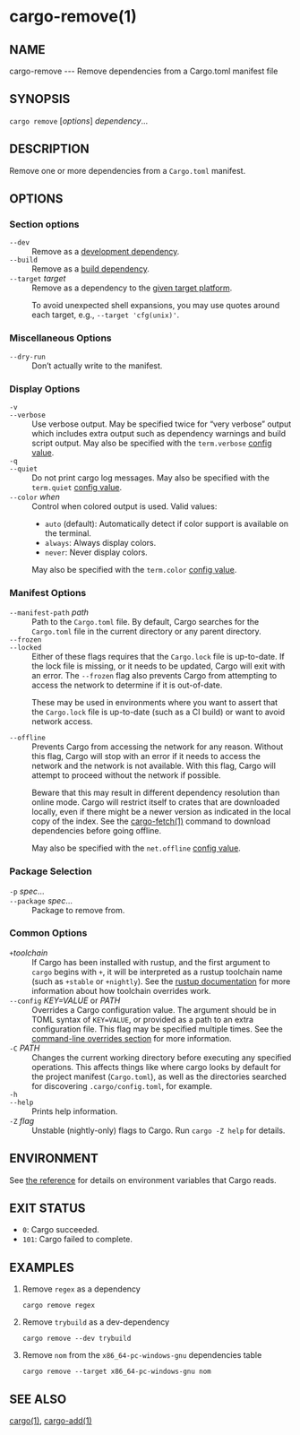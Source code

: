 # cargo-remove(1)



## NAME

cargo-remove --- Remove dependencies from a Cargo.toml manifest file

## SYNOPSIS

`cargo remove` [_options_] _dependency_...

## DESCRIPTION

Remove one or more dependencies from a `Cargo.toml` manifest.

## OPTIONS

### Section options

<dl>

<dt class="option-term" id="option-cargo-remove---dev"><a class="option-anchor" href="#option-cargo-remove---dev"></a><code>--dev</code></dt>
<dd class="option-desc">Remove as a <a href="../reference/specifying-dependencies.html#development-dependencies">development dependency</a>.</dd>


<dt class="option-term" id="option-cargo-remove---build"><a class="option-anchor" href="#option-cargo-remove---build"></a><code>--build</code></dt>
<dd class="option-desc">Remove as a <a href="../reference/specifying-dependencies.html#build-dependencies">build dependency</a>.</dd>


<dt class="option-term" id="option-cargo-remove---target"><a class="option-anchor" href="#option-cargo-remove---target"></a><code>--target</code> <em>target</em></dt>
<dd class="option-desc">Remove as a dependency to the <a href="../reference/specifying-dependencies.html#platform-specific-dependencies">given target platform</a>.</p>
<p>To avoid unexpected shell expansions, you may use quotes around each target, e.g., <code>--target 'cfg(unix)'</code>.</dd>


</dl>

### Miscellaneous Options

<dl>

<dt class="option-term" id="option-cargo-remove---dry-run"><a class="option-anchor" href="#option-cargo-remove---dry-run"></a><code>--dry-run</code></dt>
<dd class="option-desc">Don’t actually write to the manifest.</dd>


</dl>

### Display Options

<dl>
<dt class="option-term" id="option-cargo-remove--v"><a class="option-anchor" href="#option-cargo-remove--v"></a><code>-v</code></dt>
<dt class="option-term" id="option-cargo-remove---verbose"><a class="option-anchor" href="#option-cargo-remove---verbose"></a><code>--verbose</code></dt>
<dd class="option-desc">Use verbose output. May be specified twice for “very verbose” output which
includes extra output such as dependency warnings and build script output.
May also be specified with the <code>term.verbose</code>
<a href="../reference/config.html">config value</a>.</dd>


<dt class="option-term" id="option-cargo-remove--q"><a class="option-anchor" href="#option-cargo-remove--q"></a><code>-q</code></dt>
<dt class="option-term" id="option-cargo-remove---quiet"><a class="option-anchor" href="#option-cargo-remove---quiet"></a><code>--quiet</code></dt>
<dd class="option-desc">Do not print cargo log messages.
May also be specified with the <code>term.quiet</code>
<a href="../reference/config.html">config value</a>.</dd>


<dt class="option-term" id="option-cargo-remove---color"><a class="option-anchor" href="#option-cargo-remove---color"></a><code>--color</code> <em>when</em></dt>
<dd class="option-desc">Control when colored output is used. Valid values:</p>
<ul>
<li><code>auto</code> (default): Automatically detect if color support is available on the
terminal.</li>
<li><code>always</code>: Always display colors.</li>
<li><code>never</code>: Never display colors.</li>
</ul>
<p>May also be specified with the <code>term.color</code>
<a href="../reference/config.html">config value</a>.</dd>


</dl>

### Manifest Options

<dl>
<dt class="option-term" id="option-cargo-remove---manifest-path"><a class="option-anchor" href="#option-cargo-remove---manifest-path"></a><code>--manifest-path</code> <em>path</em></dt>
<dd class="option-desc">Path to the <code>Cargo.toml</code> file. By default, Cargo searches for the
<code>Cargo.toml</code> file in the current directory or any parent directory.</dd>



<dt class="option-term" id="option-cargo-remove---frozen"><a class="option-anchor" href="#option-cargo-remove---frozen"></a><code>--frozen</code></dt>
<dt class="option-term" id="option-cargo-remove---locked"><a class="option-anchor" href="#option-cargo-remove---locked"></a><code>--locked</code></dt>
<dd class="option-desc">Either of these flags requires that the <code>Cargo.lock</code> file is
up-to-date. If the lock file is missing, or it needs to be updated, Cargo will
exit with an error. The <code>--frozen</code> flag also prevents Cargo from
attempting to access the network to determine if it is out-of-date.</p>
<p>These may be used in environments where you want to assert that the
<code>Cargo.lock</code> file is up-to-date (such as a CI build) or want to avoid network
access.</dd>


<dt class="option-term" id="option-cargo-remove---offline"><a class="option-anchor" href="#option-cargo-remove---offline"></a><code>--offline</code></dt>
<dd class="option-desc">Prevents Cargo from accessing the network for any reason. Without this
flag, Cargo will stop with an error if it needs to access the network and
the network is not available. With this flag, Cargo will attempt to
proceed without the network if possible.</p>
<p>Beware that this may result in different dependency resolution than online
mode. Cargo will restrict itself to crates that are downloaded locally, even
if there might be a newer version as indicated in the local copy of the index.
See the <a href="cargo-fetch.html">cargo-fetch(1)</a> command to download dependencies before going
offline.</p>
<p>May also be specified with the <code>net.offline</code> <a href="../reference/config.html">config value</a>.</dd>


</dl>

### Package Selection

<dl>

<dt class="option-term" id="option-cargo-remove--p"><a class="option-anchor" href="#option-cargo-remove--p"></a><code>-p</code> <em>spec</em>…</dt>
<dt class="option-term" id="option-cargo-remove---package"><a class="option-anchor" href="#option-cargo-remove---package"></a><code>--package</code> <em>spec</em>…</dt>
<dd class="option-desc">Package to remove from.</dd>


</dl>

### Common Options

<dl>

<dt class="option-term" id="option-cargo-remove-+toolchain"><a class="option-anchor" href="#option-cargo-remove-+toolchain"></a><code>+</code><em>toolchain</em></dt>
<dd class="option-desc">If Cargo has been installed with rustup, and the first argument to <code>cargo</code>
begins with <code>+</code>, it will be interpreted as a rustup toolchain name (such
as <code>+stable</code> or <code>+nightly</code>).
See the <a href="https://rust-lang.github.io/rustup/overrides.html">rustup documentation</a>
for more information about how toolchain overrides work.</dd>


<dt class="option-term" id="option-cargo-remove---config"><a class="option-anchor" href="#option-cargo-remove---config"></a><code>--config</code> <em>KEY=VALUE</em> or <em>PATH</em></dt>
<dd class="option-desc">Overrides a Cargo configuration value. The argument should be in TOML syntax of <code>KEY=VALUE</code>,
or provided as a path to an extra configuration file. This flag may be specified multiple times.
See the <a href="../reference/config.html#command-line-overrides">command-line overrides section</a> for more information.</dd>


<dt class="option-term" id="option-cargo-remove--C"><a class="option-anchor" href="#option-cargo-remove--C"></a><code>-C</code> <em>PATH</em></dt>
<dd class="option-desc">Changes the current working directory before executing any specified operations. This affects
things like where cargo looks by default for the project manifest (<code>Cargo.toml</code>), as well as
the directories searched for discovering <code>.cargo/config.toml</code>, for example.</dd>


<dt class="option-term" id="option-cargo-remove--h"><a class="option-anchor" href="#option-cargo-remove--h"></a><code>-h</code></dt>
<dt class="option-term" id="option-cargo-remove---help"><a class="option-anchor" href="#option-cargo-remove---help"></a><code>--help</code></dt>
<dd class="option-desc">Prints help information.</dd>


<dt class="option-term" id="option-cargo-remove--Z"><a class="option-anchor" href="#option-cargo-remove--Z"></a><code>-Z</code> <em>flag</em></dt>
<dd class="option-desc">Unstable (nightly-only) flags to Cargo. Run <code>cargo -Z help</code> for details.</dd>


</dl>


## ENVIRONMENT

See [the reference](../reference/environment-variables.html) for
details on environment variables that Cargo reads.


## EXIT STATUS

* `0`: Cargo succeeded.
* `101`: Cargo failed to complete.


## EXAMPLES

1. Remove `regex` as a dependency

       cargo remove regex

2. Remove `trybuild` as a dev-dependency

       cargo remove --dev trybuild

3. Remove `nom` from the `x86_64-pc-windows-gnu` dependencies table

       cargo remove --target x86_64-pc-windows-gnu nom

## SEE ALSO
[cargo(1)](cargo.html), [cargo-add(1)](cargo-add.html)
